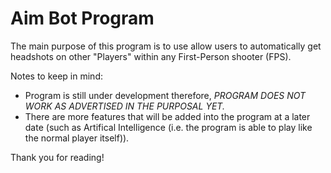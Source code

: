 # Aim Bot Program <subsidary of computerRocket>
The main purpose of this program is to use allow users to automatically get headshots on other "Players" within any First-Person shooter (FPS).

Notes to keep in mind: 
  - Program is still under development therefore, _PROGRAM DOES NOT WORK AS ADVERTISED IN THE PURPOSAL YET._
  - There are more features that will be added into the program at a later date (such as Artifical Intelligence (i.e. the program is able to play like the normal player itself)).
  
Thank you for reading! 
